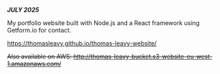 ***JULY 2025***

My portfolio website built with Node.js and a React framework using Getform.io for contact.
 
https://thomasleavy.github.io/thomas-leavy-website/
 
<strike>Also available on AWS: http://thomas-leavy-bucket.s3-website-eu-west-1.amazonaws.com/</strike>

 
